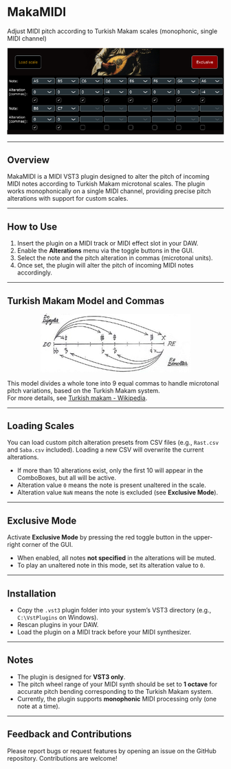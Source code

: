 # MakaMIDI  
Adjust MIDI pitch according to Turkish Makam scales (monophonic, single MIDI channel)

![plot](screenshot.PNG)

---

## Overview

MakaMIDI is a MIDI VST3 plugin designed to alter the pitch of incoming MIDI notes according to Turkish Makam microtonal scales. The plugin works monophonically on a single MIDI channel, providing precise pitch alterations with support for custom scales.

---

## How to Use

1. Insert the plugin on a MIDI track or MIDI effect slot in your DAW.  
2. Enable the **Alterations** menu via the toggle buttons in the GUI.  
3. Select the note and the pitch alteration in commas (microtonal units).  
4. Once set, the plugin will alter the pitch of incoming MIDI notes accordingly.

---

## Turkish Makam Model and Commas

<p align="center">  
  <img src="commas.gif" width="350" alt="Microtonal commas illustration">  
</p>

This model divides a whole tone into 9 equal commas to handle microtonal pitch variations, based on the Turkish Makam system.  
For more details, see [Turkish makam - Wikipedia](https://en.wikipedia.org/wiki/Turkish_makam).

---

## Loading Scales

You can load custom pitch alteration presets from CSV files (e.g., `Rast.csv` and `Saba.csv` included). Loading a new CSV will overwrite the current alterations.

- If more than 10 alterations exist, only the first 10 will appear in the ComboBoxes, but all will be active.  
- Alteration value `0` means the note is present unaltered in the scale.  
- Alteration value `NaN` means the note is excluded (see **Exclusive Mode**).

---

## Exclusive Mode

Activate **Exclusive Mode** by pressing the red toggle button in the upper-right corner of the GUI.

- When enabled, all notes **not specified** in the alterations will be muted.  
- To play an unaltered note in this mode, set its alteration value to `0`.

---

## Installation

- Copy the `.vst3` plugin folder into your system’s VST3 directory (e.g., `C:\VstPlugins` on Windows).  
- Rescan plugins in your DAW.  
- Load the plugin on a MIDI track before your MIDI synthesizer.

---

## Notes

- The plugin is designed for **VST3 only**.  
- The pitch wheel range of your MIDI synth should be set to **1 octave** for accurate pitch bending corresponding to the Turkish Makam system.  
- Currently, the plugin supports **monophonic** MIDI processing only (one note at a time).

---

## Feedback and Contributions

Please report bugs or request features by opening an issue on the GitHub repository. Contributions are welcome!
